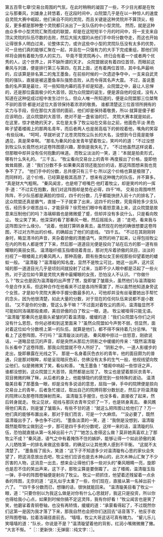 第五百零七章!交易台周围的气氛，在此时稍稍的凝固了一些，不少目光都是在牧尘与那秦风，刘雄身上转悠着，在这段时间中，众院盟几乎是在以一种惊人的速度自灵院大赛中崛起，他们来自不同的灵院，而且关键是这种灵院并不算顶尖，相反，更多都是那种整个灵院都只派出了一支队伍的中小型灵院。
然而，就是这种由众多中小型灵院汇聚而成的联盟，却是在这短短半个月的时间中，将一支支来自顶尖灵院的队伍尽数的击败，然后大摇大摆的从他们手中将分数夺走，而这也开始让得很多人明白过来，论整体实力，或许这些中小型的灵院队伍没有太多的优势，可一旦他们真的能够汇聚在一起，并且在一只强有力的大手下完成重组，那他们同样将会拥有着极为惊人的实力。
毕竟不管灵院再小，终归会有着一个或者两个优秀的人，这个世界上，并不缺所谓的天才。
众院盟据说有着四位首领，而眼前这秦风与刘雄，便是排行第三与第四，在其上面，还有着两位首领，其中名声最响的，应该算是排名第二的鬼王墨鱼，在前些时候的一次遗迹争夺中，一支来自武灵院的强队，直接是被这墨鱼率队强势击败，从而令得其名声大震。
不过，虽说墨鱼的名声算是最壮，可一些知晓内幕的高手却是知道，众院盟之中，最让人忌惮的，还是那位露面极少的大首领，因为众院盟的诞生，便是源自他的促成，没有人知道在这种促成过程中发生过什么，但众人唯一所知道的，便是众院盟那三位桀骜不驯的首领·都是对这位大首领保持着浓浓的敬畏。
谁都清楚这三位首领所拥有的实力与手段，但在那位大首领的面前，他们却是保持着敬畏，所以·就算是傻子都应该明白，这众院盟的大首领，绝对不是一盏省油的灯。
灵院大赛本就是如此，在这里，惊才绝艳的天才，实在是太多了牧尘站在交易台之前，他面色平淡·黑色眸子望着楼阁上的那两名青年，而后者两人也是居高临下的俯视着他，嘴角的笑容·有些玩味。
“呵呵，早就听说了北苍灵院牧尘队长的大名，没想到今日竟是能够遇见，真是荣幸啊。
”那名为秦风的金发青年望着牧尘，笑吟吟的道：“不过没想到牧尘队长竟然也对这卷阵图感兴趣，那倒是我失礼了。
”不过他虽然这样说着，但那眼中却并没有任何抱歉的味道。
而牧尘淡淡的一笑，道：“本就是拍卖形式，哪有什么失礼的。
“三千五。
”牧尘看向交易台上的青年·再度报出了价格，旋即他耸耸肩膀，道：“我们分数不多·如果秦风首领还能加价的话，那这阵图想来我也竞争不了了。
”他们手中的分数，总共便只有三千七·所以这个价格也算是极限了，而同样的，这个价格，已经算是极其高昂了，想来有这种魄力的队伍，并不算多。
“真是财大气粗啊。
”秦风闻言，也是咂了咂嘴巴·他盯着牧尘，却是笑吟吟的一挥手·道：“不过实在抱歉，我们对这阵图却是势在必得，四千”哗。
交易台周围哗然阵阵，不少队伍都是满脸的惊叹，四千的分数，几乎都能快挤入前十六的排名了，这众院盟还真是霸气，直接一下子就拿了出来，这四千的分数，究竟得抢多少支队伍，经历多少艰苦战斗，才能获得？徐荒他们眼中有着怒意涌上来，这众院盟是故意来压制他们的吗？洛璃柳眉也是微微蹙了蹙，但却并没有多说什么，只是看向牧尘。
牧尘笑了笑，他深深的看了那秦风一眼，然后摇摇头，道：“走吧，看来我与这阵图没什么缘分。
”说着，他就打算转身离去，虽然现在的他的确很想要这卷阵图，不过对方所出的价格，的确超出了他们的底线。
“四千五。
”不过在其刚刚转身时，略显清冷的声音，夹杂着骄傲的清脆语气，突然的响了起来，让得包括牧尘在内的所有人都是愣了下来，然后那一道道目光便是投向了站在后方的那一道有些耀眼的美丽女孩。
温清璇纤细玉指缠绕着青丝，那对充斥着骄傲的凤目，淡淡的扫视了一眼楼阁上的秦风两人，那种高傲，颇有些类似女王俯视那些仰望着她的蝼蚁一般。
“温清璇？”温清璇的知名度，显然不是牧尘可比，她这一出声，这片区域的那一道道目光几乎是顷刻间就投射了过来，当即不少人眼中都是泛起了一些火热，对于这位如今算是灵院大赛中最耀眼的女孩，恐怕没人不认识。
!“你做什么？”牧尘也是因为温清璇的出声愣了愣，旋即皱了皱眉头，虽然他们与温清璇如今是合作关系，但这种合作在他看来不过是各持所需罢了，所以虽然他知道身旁这个女孩，才是如今灵院大赛中手握分数最多的人，可他却并没有丝毫要她出手帮忙的念头，因为他很清楚，如此大量的分数，对于现在的任何队伍来说都不是小数目。
“又不是你的分数，管这么多干嘛？”不过面对着牧尘的质问，温清璇显然不可能如同洛璃那般柔顺，美目骄傲的白了牧尘一眼，道。
牧尘被噎得只能无语。
“温清璇”那秦风也是眉头紧皱的盯着温清璇，缓缓的道：“我们众院盟与你们之间没有什么恩怨，你何必掺和到这里面来？”虽然众院盟如今声势不弱，但显然，面对着这位如今分数榜上第一的队伍，就算是他们，都不得不保持着几分忌惮。
“我看上了这卷阵图，不行吗？”温清璇淡淡的道。
秦风眼中掠过一丝怒意，刚欲说话，一道略显低沉的声音，却是突然从那后方阴影之中缓缓的传来：“既然温清璇队长看中了这卷阵图，那我众院盟就不夺人所好了。
”阴影之中，一道人影缓步的走出，旋即暴露在光线之下。
那是一名身着灰色衣衫的青年，他的面目颇为的普通，只是那对眼眸，却是呈现暗灰色彩，仿佛没有太多的生气一般，他视线望向牧尘他们，似是微微笑了笑，看似和善。
“鬼王墨鱼！”楼阁中响起一些惊讶之声，谁都没想到，这众院盟三大首领，竟然都是出现了。
牧尘也是望着那灰衣青年，双目微微的眯了眯，从后者的身上，他能够隐约的感觉到一些特殊的波动。
温清璇美目看了那墨鱼一眼，却是没有多说话的意思，屈指一弹，手中的院牌便是掠向交易台上的青年，后者急忙接过，取出自己的院牌将那分数划走，然后才将温清璇的院牌以及那卷阵图弹射而来。
温清璇玉手握住，也没多看，直接收了起来，然后转身就走。
牧尘见状，视线与那灰衣青年交织了一下，也是转身离去。
秦风瞧得他们离去，则是皱了皱眉头，有些不甘的道：“就这么把阵图让给他们了？万一他们真的能够布置出来，那对于我们而言，可是一个大麻烦。
”“没必要了，既然温清璇出手了，争也争不过的。
”墨鱼淡漠的一笑，道：“我倒是没想到，温清璇既然能帮牧尘做到这一步，那可是四千多的分数呢，这样一来的话，温清璇的队伍，恐怕就直接从第一名掉出前十六了”“她怎么舍得这么做？莫非她真喜欢上了那牧尘不成？”秦风道，语气之中有着掩饰不住的嫉妒，能够让得一个如此骄傲的美人儿牺牲第一的排名来做这些事情，的确足以让其他男人感到不平衡。
“这就不太清楚了。
”墨鱼摇了摇头，笑道：“这下子不知道多少对温清璇有心思的家伙会失望了，把这消息放出去吧，牧尘他们应该也是去木神山的，此次木神山汇聚了不少厉害的人物，这消息一出去，想来会让得他们多一些对头的”秦风眼睛一亮，旋即也是忍不住的笑出声来，这下子，那牧尘算是要倒霉了。
出了楼阁，温清璇玉指一弹，手中的阵图卷轴便是射向了牧尘。
牧尘一把抓住，他望着还残留着一点余香的阵图，无奈的道：“这礼似乎太重了一些，你们现在，直接从第一名掉出前十六了。
”“四千多分数而已，想赚的话，很快就能回来。
”温清璇美目看了牧尘一眼，道：“只要你别以为我这么做是对你有什么心思就好，我这只是投资，所以你也得给我小心点，如果到时候你搞不定这灵阵，我有你好看！”牧尘闻言也是笑了笑，他磨挲着青铜卷轴，也没有再矫情，缓缓的道：“承蒙看得起了，不过既然你们这第一是因为我才落了下来，那我自然也会把你们送回去”话音落下，他反手收好阵图卷轴，拉着洛璃径直前去。
“嘻嘻，牧尘大哥这话可真有魄力。
”颦儿乐儿笑嘻嘻的道：“队长，你说是不是？”温清璇望着他的背影，红润小嘴微微撇了撇。
“大言不惭。
”〖∷更新快∷无弹窗∷纯文字∷〗。
